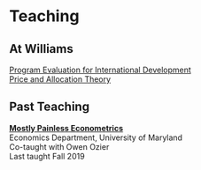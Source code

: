 # Teaching

## At Williams
[Program Evaluation for International Development](econ379.html)  
[Price and Allocation Theory](https://glow.williams.edu/courses/3010522) 

## Past Teaching 

[**Mostly Painless Econometrics**](http://economics.ozier.com/econ626/)  
Economics Department, University of Maryland  
Co-taught with Owen Ozier  
Last taught Fall 2019  

